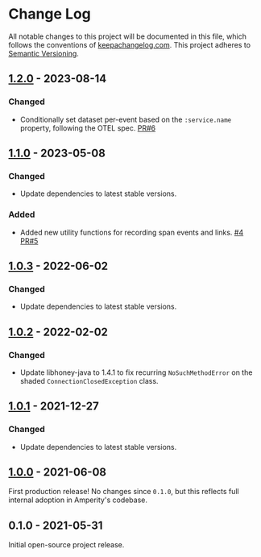 Change Log
==========

All notable changes to this project will be documented in this file, which
follows the conventions of [keepachangelog.com](http://keepachangelog.com/).
This project adheres to [Semantic Versioning](http://semver.org/).


## [1.2.0] - 2023-08-14

### Changed
- Conditionally set dataset per-event based on the `:service.name` property,
  following the OTEL spec.
  [PR#6](https://github.com/amperity/ken-honeycomb/pull/6)


## [1.1.0] - 2023-05-08

### Changed
- Update dependencies to latest stable versions.

### Added
- Added new utility functions for recording span events and links.
  [#4](https://github.com/amperity/ken-honeycomb/issues/4)
  [PR#5](https://github.com/amperity/ken-honeycomb/pull/5)


## [1.0.3] - 2022-06-02

### Changed
- Update dependencies to latest stable versions.


## [1.0.2] - 2022-02-02

### Changed
- Update libhoney-java to 1.4.1 to fix recurring `NoSuchMethodError` on the
  shaded `ConnectionClosedException` class.


## [1.0.1] - 2021-12-27

### Changed
- Update dependencies to latest stable versions.


## [1.0.0] - 2021-06-08

First production release! No changes since `0.1.0`, but this reflects full
internal adoption in Amperity's codebase.


## 0.1.0 - 2021-05-31

Initial open-source project release.


[1.2.0]: https://github.com/amperity/ken/compare/1.1.0...1.2.0
[1.1.0]: https://github.com/amperity/ken/compare/1.0.3...1.1.0
[1.0.3]: https://github.com/amperity/ken/compare/1.0.2...1.0.3
[1.0.2]: https://github.com/amperity/ken/compare/1.0.1...1.0.2
[1.0.1]: https://github.com/amperity/ken/compare/1.0.0...1.0.1
[1.0.0]: https://github.com/amperity/ken/compare/0.1.0...1.0.0
